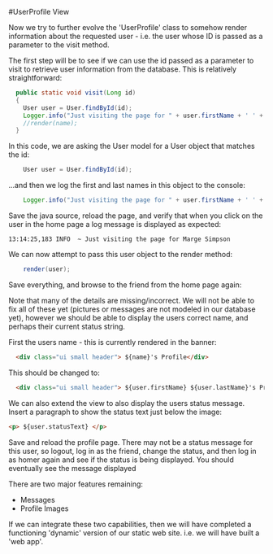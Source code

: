#UserProfile View

Now we try to further evolve the 'UserProfile' class to somehow render information about the requested user - i.e. the user whose ID is passed as a parameter to the visit method.

The first step will be to see if we can use the id passed as a parameter to visit to retrieve user information from the database. This is relatively straightforward:

~~~java
  public static void visit(Long id)
  {
    User user = User.findById(id);
    Logger.info("Just visiting the page for " + user.firstName + ' ' + user.lastName );
    //render(name);
  }
~~~

In this code, we are asking the User model for a User object that matches the id:

~~~java
    User user = User.findById(id);
~~~

...and then we log the first and last names in this object to the console:

~~~java
    Logger.info("Just visiting the page for " + user.firstName + ' ' + user.lastName );
~~~

Save the java source, reload the page, and verify that when you click on the user in the home page a log message is displayed as expected:

~~~
13:14:25,183 INFO  ~ Just visiting the page for Marge Simpson
~~~

We can now attempt to pass this user object to the render method:

~~~java
    render(user);
~~~

Save everything, and browse to the friend from the home page again:

Note that many of the details are missing/incorrect. We will not be able to fix all of these yet (pictures or messages are not modeled in our database yet), however we should be able to display the users correct name, and perhaps their current status string.

First the users name - this is currently rendered in the banner:

~~~html
  <div class="ui small header"> ${name}'s Profile</div>
~~~

This should be changed to:

~~~html
  <div class="ui small header"> ${user.firstName} ${user.lastName}'s Profile</div>
~~~

We can also extend the view to also display the users status message. Insert a paragraph to show the status text just below the image:

~~~html
<p> ${user.statusText} </p>
~~~

Save and reload the profile page. There may not be a status message for this user, so logout, log in as the friend, change the status, and then log in as homer again and see if the status is being displayed. You should eventually see the message displayed

There are two major features remaining:

- Messages
- Profile Images

If we can integrate these two capabilities, then we will have completed a functioning 'dynamic' version of our static web site. i.e. we will have built a 'web app'.

